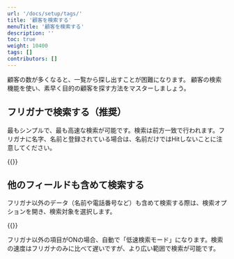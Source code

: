```yaml
---
url: '/docs/setup/tags/'
title: '顧客を検索する'
menuTitle: '顧客を検索する'
description: ''
toc: true
weight: 10400
tags: []
contributors: []
---
```


顧客の数が多くなると、一覧から探し出すことが困難になります。
顧客の検索機能を使い、素早く目的の顧客を探す方法をマスターしましょう。

## フリガナで検索する（推奨）

最もシンプルで、最も高速な検索が可能です。検索は前方一致で行われます。フリガナに名字、名前と登録されている場合は、名前だけではHitしないことに注意してください。

{{<iTablet filename="img/rubySearch" msg="顧客の作成画面">}}

## 他のフィールドも含めて検索する

フリガナ以外のデータ（名前や電話番号など）も含めて検索する際は、検索オプションを開き、検索対象を選択します。

{{<iTablet filename="img/elasticSearch" msg="顧客の作成画面">}}

フリガナ以外の項目がONの場合、自動で「低速検索モード」になります。検索の速度はフリガナのみに比べて遅いですが、より広い範囲で検索が可能です。
